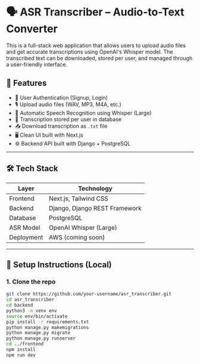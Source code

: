 # 🗣️ ASR Transcriber – Audio-to-Text Converter

This is a full-stack web application that allows users to upload audio files and get accurate transcriptions using OpenAI's Whisper model. The transcribed text can be downloaded, stored per user, and managed through a user-friendly interface.

## 🚀 Features

- 🔐 User Authentication (Signup, Login)
- 🎙 Upload audio files (WAV, MP3, M4A, etc.)
- 🤖 Automatic Speech Recognition using Whisper (Large)
- 📄 Transcription stored per user in database
- 📥 Download transcription as `.txt` file
- 🖥️ Clean UI built with Next.js
- ⚙️ Backend API built with Django + PostgreSQL

---

## 🛠️ Tech Stack

| Layer         | Technology        |
|---------------|-------------------|
| Frontend      | Next.js, Tailwind CSS |
| Backend       | Django, Django REST Framework |
| Database      | PostgreSQL |
| ASR Model     | OpenAI Whisper (Large) |
| Deployment    | AWS (coming soon) |

---

## 🔧 Setup Instructions (Local)

### 1. Clone the repo

```bash
git clone https://github.com/your-username/asr_transcriber.git
cd asr_transcriber
cd backend
python3 -m venv env
source env/bin/activate
pip install -r requirements.txt
python manage.py makemigrations
python manage.py migrate
python manage.py runserver
cd ../frontend
npm install
npm run dev
